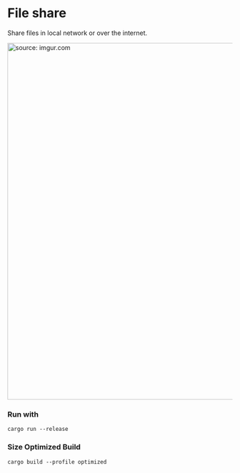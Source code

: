 # File share
Share files in local network or over the internet. 

<a href="https://imgur.com/o7b913P"><img src="https://i.imgur.com/o7b913P.png" title="source: imgur.com" width=800 /></a>

### Run with
```
cargo run --release
```

### Size Optimized Build
```
cargo build --profile optimized
```
